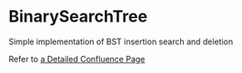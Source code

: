 # BinarySearchTree
Simple implementation of BST insertion search and deletion


Refer to [a Detailed Confluence Page](https://mayankmadhav.atlassian.net/wiki/spaces/DATASTRUCT/pages/294913/Binary+Search+Tree)

